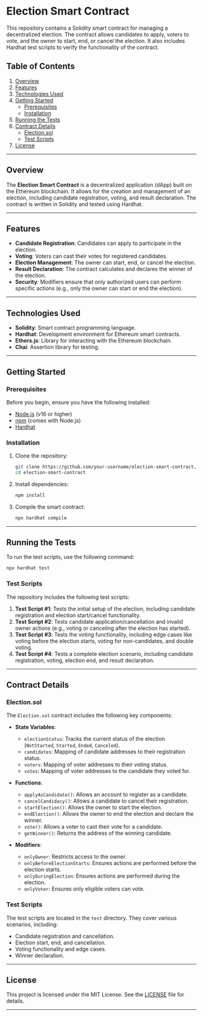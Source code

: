 # Election Smart Contract

This repository contains a Solidity smart contract for managing a decentralized election. The contract allows candidates to apply, voters to vote, and the owner to start, end, or cancel the election. It also includes Hardhat test scripts to verify the functionality of the contract.

## Table of Contents

1. [Overview](#overview)
2. [Features](#features)
3. [Technologies Used](#technologies-used)
4. [Getting Started](#getting-started)
   - [Prerequisites](#prerequisites)
   - [Installation](#installation)
5. [Running the Tests](#running-the-tests)
6. [Contract Details](#contract-details)
   - [Election.sol](#electionsol)
   - [Test Scripts](#test-scripts)
7. [License](#license)

---

## Overview

The **Election Smart Contract** is a decentralized application (dApp) built on the Ethereum blockchain. It allows for the creation and management of an election, including candidate registration, voting, and result declaration. The contract is written in Solidity and tested using Hardhat.

---

## Features

- **Candidate Registration**: Candidates can apply to participate in the election.
- **Voting**: Voters can cast their votes for registered candidates.
- **Election Management**: The owner can start, end, or cancel the election.
- **Result Declaration**: The contract calculates and declares the winner of the election.
- **Security**: Modifiers ensure that only authorized users can perform specific actions (e.g., only the owner can start or end the election).

---

## Technologies Used

- **Solidity**: Smart contract programming language.
- **Hardhat**: Development environment for Ethereum smart contracts.
- **Ethers.js**: Library for interacting with the Ethereum blockchain.
- **Chai**: Assertion library for testing.

---

## Getting Started

### Prerequisites

Before you begin, ensure you have the following installed:

- [Node.js](https://nodejs.org/) (v16 or higher)
- [npm](https://www.npmjs.com/) (comes with Node.js)
- [Hardhat](https://hardhat.org/)

### Installation

1. Clone the repository:
   ```bash
   git clone https://github.com/your-username/election-smart-contract.git
   cd election-smart-contract
   ```

2. Install dependencies:
   ```bash
   npm install
   ```

3. Compile the smart contract:
   ```bash
   npx hardhat compile
   ```

---

## Running the Tests

To run the test scripts, use the following command:

```bash
npx hardhat test
```

### Test Scripts

The repository includes the following test scripts:

1. **Test Script #1**: Tests the initial setup of the election, including candidate registration and election start/cancel functionality.
2. **Test Script #2**: Tests candidate application/cancellation and invalid owner actions (e.g., voting or canceling after the election has started).
3. **Test Script #3**: Tests the voting functionality, including edge cases like voting before the election starts, voting for non-candidates, and double voting.
4. **Test Script #4**: Tests a complete election scenario, including candidate registration, voting, election end, and result declaration.

---

## Contract Details

### Election.sol

The `Election.sol` contract includes the following key components:

- **State Variables**:
  - `electionStatus`: Tracks the current status of the election (`NotStarted`, `Started`, `Ended`, `Canceled`).
  - `candidates`: Mapping of candidate addresses to their registration status.
  - `voters`: Mapping of voter addresses to their voting status.
  - `votes`: Mapping of voter addresses to the candidate they voted for.

- **Functions**:
  - `applyAsCandidate()`: Allows an account to register as a candidate.
  - `cancelCandidacy()`: Allows a candidate to cancel their registration.
  - `startElection()`: Allows the owner to start the election.
  - `endElection()`: Allows the owner to end the election and declare the winner.
  - `vote()`: Allows a voter to cast their vote for a candidate.
  - `getWinner()`: Returns the address of the winning candidate.

- **Modifiers**:
  - `onlyOwner`: Restricts access to the owner.
  - `onlyBeforeElectionStarts`: Ensures actions are performed before the election starts.
  - `onlyDuringElection`: Ensures actions are performed during the election.
  - `onlyVoter`: Ensures only eligible voters can vote.

### Test Scripts

The test scripts are located in the `test` directory. They cover various scenarios, including:

- Candidate registration and cancellation.
- Election start, end, and cancellation.
- Voting functionality and edge cases.
- Winner declaration.

---

## License

This project is licensed under the MIT License. See the [LICENSE](LICENSE) file for details.

---
